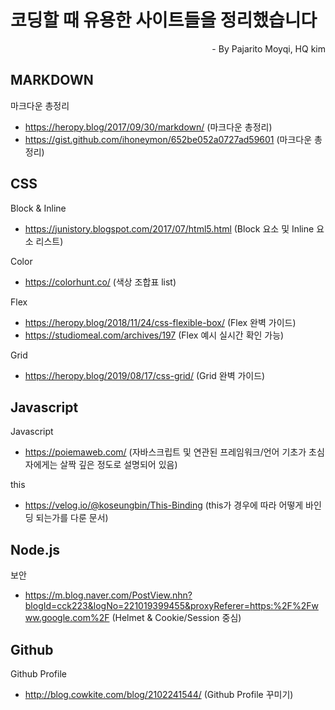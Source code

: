 
# 코딩할 때 유용한 사이트들을 정리했습니다
<div style="text-align: right"> - By   Pajarito Moyqi, HQ kim </div>

## MARKDOWN

마크다운 총정리
+ https://heropy.blog/2017/09/30/markdown/   (마크다운 총정리)
+ https://gist.github.com/ihoneymon/652be052a0727ad59601   (마크다운 총정리)

## CSS

Block & Inline
+ https://junistory.blogspot.com/2017/07/html5.html   (Block 요소 및 Inline 요소 리스트)

Color
+ https://colorhunt.co/   (색상 조합표 list)

Flex
+ https://heropy.blog/2018/11/24/css-flexible-box/   (Flex 완벽 가이드)
+ https://studiomeal.com/archives/197 (Flex 예시 실시간 확인 가능)

Grid
+ https://heropy.blog/2019/08/17/css-grid/   (Grid 완벽 가이드)

## Javascript

Javascript
+ https://poiemaweb.com/   (자바스크립트 및 연관된 프레임워크/언어 기초가 초심자에게는 살짝 깊은 정도로 설명되어 있음)

this
+ https://velog.io/@koseungbin/This-Binding   (this가 경우에 따라 어떻게 바인딩 되는가를 다룬 문서)

## Node.js

보안
+ https://m.blog.naver.com/PostView.nhn?blogId=cck223&logNo=221019399455&proxyReferer=https:%2F%2Fwww.google.com%2F (Helmet & Cookie/Session 중심)

## Github

Github Profile
+ http://blog.cowkite.com/blog/2102241544/   (Github Profile 꾸미기)
